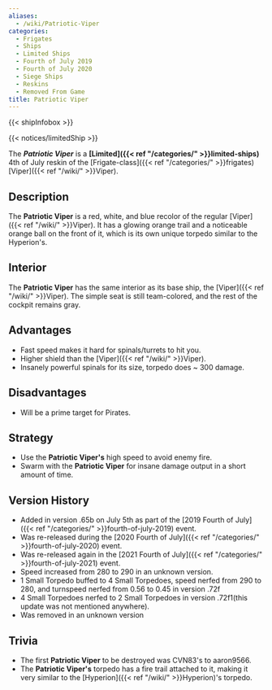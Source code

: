```yaml
---
aliases:
  - /wiki/Patriotic-Viper
categories:
  - Frigates
  - Ships
  - Limited Ships
  - Fourth of July 2019
  - Fourth of July 2020
  - Siege Ships
  - Reskins
  - Removed From Game
title: Patriotic Viper
---
```


{{< shipInfobox >}}

{{< notices/limitedShip >}}

The **_Patriotic Viper_** is a **[Limited]({{< ref "/categories/" >}}limited-ships)** 4th of July reskin of the [Frigate-class]({{< ref "/categories/" >}}frigates) [Viper]({{< ref "/wiki/" >}}Viper).

## Description

The **Patriotic Viper** is a red, white, and blue recolor of the regular [Viper]({{< ref "/wiki/" >}}Viper). It has a glowing orange trail and a noticeable orange ball on the front of it, which is its own unique torpedo similar to the Hyperion's.

## Interior

The **Patriotic Viper** has the same interior as its base ship, the [Viper]({{< ref "/wiki/" >}}Viper). The simple seat is still team-colored, and the rest of the cockpit remains gray.

## Advantages

- Fast speed makes it hard for spinals/turrets to hit you.
- Higher shield than the [Viper]({{< ref "/wiki/" >}}Viper).
- Insanely powerful spinals for its size, torpedo does ~ 300 damage.

## Disadvantages

- Will be a prime target for Pirates.

## Strategy

- Use the **Patriotic Viper's** high speed to avoid enemy fire.
- Swarm with the **Patriotic Viper** for insane damage output in a short amount of time.

## Version History

- Added in version .65b on July 5th as part of the [2019 Fourth of July]({{< ref "/categories/" >}}fourth-of-july-2019) event.
- Was re-released during the [2020 Fourth of July]({{< ref "/categories/" >}}fourth-of-july-2020) event.
- Was re-released again in the [2021 Fourth of July]({{< ref "/categories/" >}}fourth-of-july-2021) event.
- Speed increased from 280 to 290 in an unknown version.
- 1 Small Torpedo buffed to 4 Small Torpedoes, speed nerfed from 290 to 280, and turnspeed nerfed from 0.56 to 0.45 in version .72f
- 4 Small Torpedoes nerfed to 2 Small Torpedoes in version .72f1(this update was not mentioned anywhere).
- Was removed in an unknown version

## Trivia

- The first **Patriotic Viper** to be destroyed was CVN83's to aaron9566.
- The **Patriotic Viper's** torpedo has a fire trail attached to it, making it very similar to the [Hyperion]({{< ref "/wiki/" >}}Hyperion)'s torpedo.
